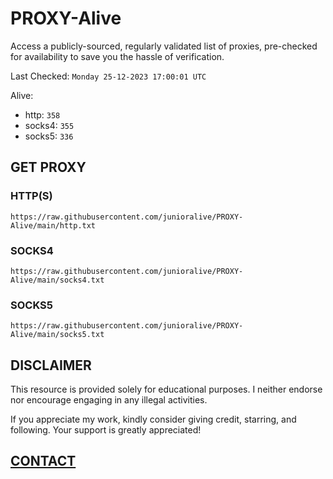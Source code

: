 # PROXY-Alive

Access a publicly-sourced, regularly validated list of proxies, pre-checked for availability to save you the hassle of verification.

Last Checked: `Monday 25-12-2023 17:00:01 UTC`

Alive:
- http: `358`
- socks4: `355`
- socks5: `336`

## GET PROXY

### HTTP(S)

```https://raw.githubusercontent.com/junioralive/PROXY-Alive/main/http.txt```

### SOCKS4

```https://raw.githubusercontent.com/junioralive/PROXY-Alive/main/socks4.txt```

### SOCKS5

```https://raw.githubusercontent.com/junioralive/PROXY-Alive/main/socks5.txt```

## DISCLAIMER

This resource is provided solely for educational purposes. I neither endorse nor encourage engaging in any illegal activities.

If you appreciate my work, kindly consider giving credit, starring, and following. Your support is greatly appreciated! 

## [CONTACT](https://t.me/TheJuniorAlive)
